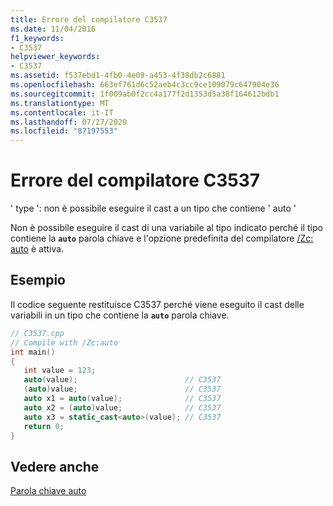```yaml
---
title: Errore del compilatore C3537
ms.date: 11/04/2016
f1_keywords:
- C3537
helpviewer_keywords:
- C3537
ms.assetid: f537ebd1-4fb0-4e09-a453-4f38db2c6881
ms.openlocfilehash: 663ef761d6c52aeb4c3cc9ce109079c647904e36
ms.sourcegitcommit: 1f009ab0f2cc4a177f2d1353d5a38f164612bdb1
ms.translationtype: MT
ms.contentlocale: it-IT
ms.lasthandoff: 07/27/2020
ms.locfileid: "87197553"
---
```

# <a name="compiler-error-c3537"></a>Errore del compilatore C3537

' type ': non è possibile eseguire il cast a un tipo che contiene ' auto '

Non è possibile eseguire il cast di una variabile al tipo indicato perché il tipo contiene la **`auto`** parola chiave e l'opzione predefinita del compilatore [/Zc: auto](../../build/reference/zc-auto-deduce-variable-type.md) è attiva.

## <a name="example"></a>Esempio

Il codice seguente restituisce C3537 perché viene eseguito il cast delle variabili in un tipo che contiene la **`auto`** parola chiave.

```cpp
// C3537.cpp
// Compile with /Zc:auto
int main()
{
   int value = 123;
   auto(value);                        // C3537
   (auto)value;                        // C3537
   auto x1 = auto(value);              // C3537
   auto x2 = (auto)value;              // C3537
   auto x3 = static_cast<auto>(value); // C3537
   return 0;
}
```

## <a name="see-also"></a>Vedere anche

[Parola chiave auto](../../cpp/auto-keyword.md)
